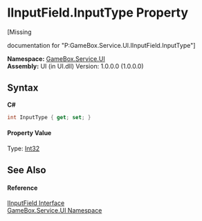 # IInputField.InputType Property 
 

\[Missing <summary> documentation for "P:GameBox.Service.UI.IInputField.InputType"\]

**Namespace:**&nbsp;<a href="6561cbd8-2bda-7a52-d42a-1887a2a36ffd">GameBox.Service.UI</a><br />**Assembly:**&nbsp;UI (in UI.dll) Version: 1.0.0.0 (1.0.0.0)

## Syntax

**C#**<br />
``` C#
int InputType { get; set; }
```


#### Property Value
Type: <a href="http://msdn2.microsoft.com/zh-cn/library/td2s409d" target="_blank">Int32</a>

## See Also


#### Reference
<a href="c7fe181c-fa18-4fa9-da7e-22faf94880b2">IInputField Interface</a><br /><a href="6561cbd8-2bda-7a52-d42a-1887a2a36ffd">GameBox.Service.UI Namespace</a><br />